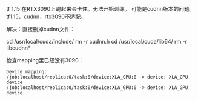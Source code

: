 
tf 1.15 在RTX3090上跑起来会卡住。无法开始训练。
可能是cudnn版本的问题。tf1.15，cudnn，rtx3090不适配。

解决：直接删掉cudnn文件：

cd /usr/local/cuda/include/ 
rm -r cudnn.h
cd /usr/local/cuda/lib64/ 
rm -r libcudnn*


检查mapping里已经没有3090：

    Device mapping:
    /job:localhost/replica:0/task:0/device:XLA_CPU:0 -> device: XLA_CPU device
    /job:localhost/replica:0/task:0/device:XLA_GPU:0 -> device: XLA_GPU device
